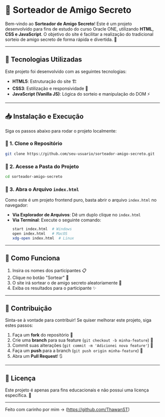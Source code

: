 # 🎁 Sorteador de Amigo Secreto

Bem-vindo ao **Sorteador de Amigo Secreto**! Este é um projeto desenvolvido para fins de estudo do curso Oracle ONE, utilizando **HTML, CSS e JavaScript**. O objetivo do site é facilitar a realização do tradicional sorteio de amigo secreto de forma rápida e divertida. 🎉

---

## 🚀 Tecnologias Utilizadas

Este projeto foi desenvolvido com as seguintes tecnologias:

- **HTML5**: Estruturação do site 🏗️
- **CSS3**: Estilização e responsividade 🎨
- **JavaScript (Vanilla JS)**: Lógica do sorteio e manipulação do DOM ⚡

---

## 📥 Instalação e Execução

Siga os passos abaixo para rodar o projeto localmente:

### 📌 1. Clone o Repositório

```bash
git clone https://github.com/seu-usuario/sorteador-amigo-secreto.git
```

### 📌 2. Acesse a Pasta do Projeto

```bash
cd sorteador-amigo-secreto
```

### 📌 3. Abra o Arquivo `index.html`

Como este é um projeto frontend puro, basta abrir o arquivo `index.html` no navegador:

- **Via Explorador de Arquivos**: Dê um duplo clique no `index.html`
- **Via Terminal**: Execute o seguinte comando:
  ```bash
  start index.html  # Windows
  open index.html   # MacOS
  xdg-open index.html  # Linux
  ```

---

## 🎯 Como Funciona

1. Insira os nomes dos participantes 📋
2. Clique no botão "Sortear" 🔄
3. O site irá sortear o de amigo secreto aleatoriamente 🤝
4. Exiba os resultados para o participante ✨

---

## 📌 Contribuição

Sinta-se à vontade para contribuir! Se quiser melhorar este projeto, siga estes passos:

1. Faça um **fork** do repositório 🍴
2. Crie uma **branch** para sua feature (`git checkout -b minha-feature`) 🌿
3. Commit suas alterações (`git commit -m 'Adicionei nova feature'`) 📌
4. Faça um **push** para a branch (`git push origin minha-feature`) 🚀
5. Abra um **Pull Request**! 🔃

---

## 📝 Licença

Este projeto é apenas para fins educacionais e não possui uma licença específica. 📜

---

Feito com carinho por mim -> (https://github.com/ThawanST)
